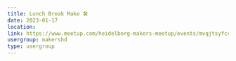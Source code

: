 ```yaml
---
title: Lunch Break Make 🛠️
date: 2023-01-17
location: 
link: https://www.meetup.com/heidelberg-makers-meetup/events/mvqjtsyfccbwb/
usergroup: makershd
type: usergroup
---
```

